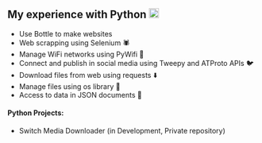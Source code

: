 ## My experience with Python <img src="https://skillicons.dev/icons?i=python" style="height:20px" />
- Use Bottle to make websites
- Web scrapping using Selenium 🕷️
- Manage WiFi networks using PyWifi 🛜
- Connect and publish in social media using Tweepy and ATProto APIs 🐦
- Download files from web using requests ⬇️
- Manage files using os library 📁
- Access to data in JSON documents 💾

#### Python Projects:
- Switch Media Downloader (in Development, Private repository)
